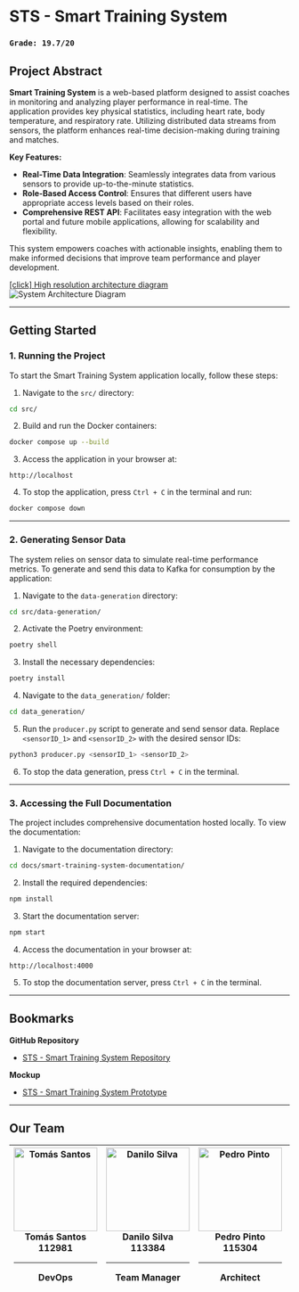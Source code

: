 # STS - Smart Training System

### `Grade: 19.7/20`

## Project Abstract

**Smart Training System** is a web-based platform designed to assist coaches in monitoring and analyzing player performance in real-time. The application provides key physical statistics, including heart rate, body temperature, and respiratory rate. Utilizing distributed data streams from sensors, the platform enhances real-time decision-making during training and matches.

**Key Features:**

- **Real-Time Data Integration**: Seamlessly integrates data from various sensors to provide up-to-the-minute statistics.
- **Role-Based Access Control**: Ensures that different users have appropriate access levels based on their roles.
- **Comprehensive REST API**: Facilitates easy integration with the web portal and future mobile applications, allowing for scalability and flexibility.

This system empowers coaches with actionable insights, enabling them to make informed decisions that improve team performance and player development.

[[click] High resolution architecture diagram](/docs/resources/architecture/2.0.1/architecture.2.0.1.svg)  
![System Architecture Diagram](/docs/resources/architecture/2.0.1/architecture.2.0.1.jpg)

---

## Getting Started

### 1. Running the Project

To start the Smart Training System application locally, follow these steps:

1. Navigate to the `src/` directory:
```bash
cd src/
```
2. Build and run the Docker containers:
```bash
docker compose up --build
```
3. Access the application in your browser at:
```
http://localhost
```
4. To stop the application, press `Ctrl + C` in the terminal and run:
```bash
docker compose down
```

---

### 2. Generating Sensor Data

The system relies on sensor data to simulate real-time performance metrics. To generate and send this data to Kafka for consumption by the application:

1. Navigate to the `data-generation` directory:
```bash
cd src/data-generation/
```
2. Activate the Poetry environment:
```bash
poetry shell
```
3. Install the necessary dependencies:
```bash
poetry install
```
4. Navigate to the `data_generation/` folder:
```bash
cd data_generation/
```
5. Run the `producer.py` script to generate and send sensor data. Replace `<sensorID_1>` and `<sensorID_2>` with the desired sensor IDs:
```bash
python3 producer.py <sensorID_1> <sensorID_2>
```
6. To stop the data generation, press `Ctrl + C` in the terminal.

---

### 3. Accessing the Full Documentation

The project includes comprehensive documentation hosted locally. To view the documentation:

1. Navigate to the documentation directory:
```bash
cd docs/smart-training-system-documentation/
```
2. Install the required dependencies:
```bash
npm install
```
3. Start the documentation server:
```bash
npm start
```
4. Access the documentation in your browser at:
```
http://localhost:4000
```
5. To stop the documentation server, press `Ctrl + C` in the terminal.

---

## Bookmarks

**GitHub Repository**  
- [STS - Smart Training System Repository](https://github.com/detiuaveiro/ies-24-25-group-project-201)

**Mockup**  
- [STS - Smart Training System Prototype](https://www.figma.com/design/BzGZhhuvqFLRJjauDoeD33/STS---Smart-Training-System-Prototype?node-id=320-2988&node-type=canvas&t=4w5HPUCX1WpmwqUH-0)

---

## Our Team

| <div align="center"><a href="https://github.com/tomasf18"><img src="https://avatars.githubusercontent.com/u/122024767?v=4" width="150px;" alt="Tomás Santos"/></a><br/><strong>Tomás Santos</strong><br/>112981<br/><hr/>DevOps</div> | <div align="center"><a href="https://github.com/DaniloMicael"><img src="https://avatars.githubusercontent.com/u/115811245?v=4" width="150px;" alt="Danilo Silva"/></a><br/><strong>Danilo Silva</strong><br/>113384<br/><hr/>Team Manager</div> | <div align="center"><a href="https://github.com/pedropintoo"><img src="https://avatars.githubusercontent.com/u/120741472?v=4" width="150px;" alt="Pedro Pinto"/></a><br/><strong>Pedro Pinto</strong><br/>115304<br/><hr/>Architect</div> | <div align="center"><a href="https://github.com/jpapinto"><img src="https://avatars.githubusercontent.com/u/81636006?v=4" width="150px;" alt="João Pinto"/></a><br/><strong>João Pinto</strong><br/>104384<br/><hr/>Product Owner</div> |
| --- | --- | --- | --- |
